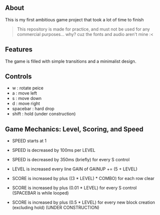 ## About
This is my first ambitious game project that took a lot of time to finish
> This repository is made for practice, and must not be used for any commercial purposes... why? cuz the fonts and audio aren't mine :<

## Features
The game is filled with simple transitions and a minimalist design.

## Controls
- w : rotate peice
- a : move left
- s : move down
- d : move right
- spacebar : hard drop
- shift : hold (under construction)

## Game Mechanics: Level, Scoring, and Speed

- SPEED starts at 1
- SPEED is decreased by 100ms per LEVEL 
- SPEED is decreased by 350ms (briefly) for every S control

- LEVEL is increased every line GAIN of GAINUP += (5 + LEVEL)

- SCORE is increased by plus ((3 * LEVEL) * COMBO) for each row clear 
- SCORE is increased by plus (0.01 * LEVEL) for every S control (SPACEBAR is while looped)
- SCORE is increased by plus (0.5 * LEVEL) for every new block creation (excluding hold) (UNDER CONSTRUCTION)